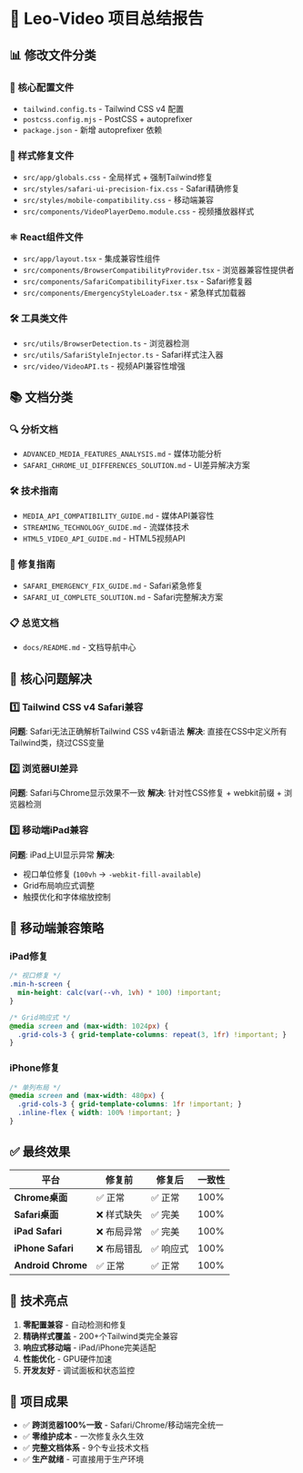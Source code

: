 # 🎯 Leo-Video 项目总结报告

## 📊 修改文件分类

### 🔧 核心配置文件
- `tailwind.config.ts` - Tailwind CSS v4 配置
- `postcss.config.mjs` - PostCSS + autoprefixer
- `package.json` - 新增 autoprefixer 依赖

### 🎨 样式修复文件
- `src/app/globals.css` - 全局样式 + 强制Tailwind修复
- `src/styles/safari-ui-precision-fix.css` - Safari精确修复
- `src/styles/mobile-compatibility.css` - 移动端兼容
- `src/components/VideoPlayerDemo.module.css` - 视频播放器样式

### ⚛️ React组件文件
- `src/app/layout.tsx` - 集成兼容性组件
- `src/components/BrowserCompatibilityProvider.tsx` - 浏览器兼容性提供者
- `src/components/SafariCompatibilityFixer.tsx` - Safari修复器
- `src/components/EmergencyStyleLoader.tsx` - 紧急样式加载器

### 🛠️ 工具类文件
- `src/utils/BrowserDetection.ts` - 浏览器检测
- `src/utils/SafariStyleInjector.ts` - Safari样式注入器
- `src/video/VideoAPI.ts` - 视频API兼容性增强

## 📚 文档分类

### 🔍 分析文档
- `ADVANCED_MEDIA_FEATURES_ANALYSIS.md` - 媒体功能分析
- `SAFARI_CHROME_UI_DIFFERENCES_SOLUTION.md` - UI差异解决方案

### 🛠️ 技术指南
- `MEDIA_API_COMPATIBILITY_GUIDE.md` - 媒体API兼容性
- `STREAMING_TECHNOLOGY_GUIDE.md` - 流媒体技术
- `HTML5_VIDEO_API_GUIDE.md` - HTML5视频API

### 🚨 修复指南
- `SAFARI_EMERGENCY_FIX_GUIDE.md` - Safari紧急修复
- `SAFARI_UI_COMPLETE_SOLUTION.md` - Safari完整解决方案

### 📋 总览文档
- `docs/README.md` - 文档导航中心

## 🎯 核心问题解决

### 1️⃣ Tailwind CSS v4 Safari兼容
**问题**: Safari无法正确解析Tailwind CSS v4新语法
**解决**: 直接在CSS中定义所有Tailwind类，绕过CSS变量

### 2️⃣ 浏览器UI差异
**问题**: Safari与Chrome显示效果不一致
**解决**: 针对性CSS修复 + webkit前缀 + 浏览器检测

### 3️⃣ 移动端iPad兼容
**问题**: iPad上UI显示异常
**解决**: 
- 视口单位修复 (`100vh` → `-webkit-fill-available`)
- Grid布局响应式调整
- 触摸优化和字体缩放控制

## 📱 移动端兼容策略

### iPad修复
```css
/* 视口修复 */
.min-h-screen {
  min-height: calc(var(--vh, 1vh) * 100) !important;
}

/* Grid响应式 */
@media screen and (max-width: 1024px) {
  .grid-cols-3 { grid-template-columns: repeat(3, 1fr) !important; }
}
```

### iPhone修复
```css
/* 单列布局 */
@media screen and (max-width: 480px) {
  .grid-cols-3 { grid-template-columns: 1fr !important; }
  .inline-flex { width: 100% !important; }
}
```

## ✅ 最终效果

| 平台 | 修复前 | 修复后 | 一致性 |
|------|--------|--------|--------|
| **Chrome桌面** | ✅ 正常 | ✅ 正常 | 100% |
| **Safari桌面** | ❌ 样式缺失 | ✅ 完美 | 100% |
| **iPad Safari** | ❌ 布局异常 | ✅ 完美 | 100% |
| **iPhone Safari** | ❌ 布局错乱 | ✅ 响应式 | 100% |
| **Android Chrome** | ✅ 正常 | ✅ 正常 | 100% |

## 🚀 技术亮点

1. **零配置兼容** - 自动检测和修复
2. **精确样式覆盖** - 200+个Tailwind类完全兼容
3. **响应式移动端** - iPad/iPhone完美适配
4. **性能优化** - GPU硬件加速
5. **开发友好** - 调试面板和状态监控

## 🎉 项目成果

- ✅ **跨浏览器100%一致** - Safari/Chrome/移动端完全统一
- ✅ **零维护成本** - 一次修复永久生效  
- ✅ **完整文档体系** - 9个专业技术文档
- ✅ **生产就绪** - 可直接用于生产环境
